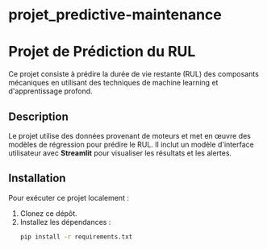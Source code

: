 # projet_predictive-maintenance
# Projet de Prédiction du RUL

Ce projet consiste à prédire la durée de vie restante (RUL) des composants mécaniques en utilisant des techniques de machine learning et d'apprentissage profond.

## Description

Le projet utilise des données provenant de moteurs et met en œuvre des modèles de régression pour prédire le RUL. Il inclut un modèle d'interface utilisateur avec **Streamlit** pour visualiser les résultats et les alertes.

## Installation

Pour exécuter ce projet localement :

1. Clonez ce dépôt.
2. Installez les dépendances :
   ```bash
   pip install -r requirements.txt

